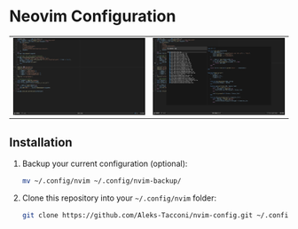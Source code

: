 # Neovim Configuration

<table>
    <tr>
        <td><img src="assets/Main.png"/></td>
        <td><img src="assets/Telescope.png"/></td>
    </tr>
</table>

## Installation

1. Backup your current configuration (optional):

    ```sh
    mv ~/.config/nvim ~/.config/nvim-backup/
    ```

2. Clone this repository into your `~/.config/nvim` folder:

    ```sh
    git clone https://github.com/Aleks-Tacconi/nvim-config.git ~/.config/nvim
    ```
